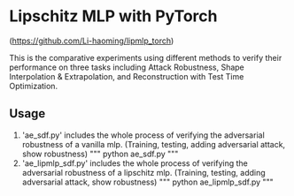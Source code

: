 # Lipschitz MLP with PyTorch
(https://github.com/Li-haoming/lipmlp_torch)

This is the comparative experiments using different methods to verify their performance on three tasks including Attack Robustness, Shape Interpolation & Extrapolation, and Reconstruction with Test Time Optimization.

## Usage
1. 'ae_sdf.py' includes the whole process of verifying the adversarial robustness of a vanilla mlp. (Training, testing, adding adversarial attack, show robustness)
"""
python ae_sdf.py
"""
2. 'ae_lipmlp_sdf.py' includes the whole process of verifying the adversarial robustness of a lipschitz mlp. (Training, testing, adding adversarial attack, show robustness)
"""
python ae_lipmlp_sdf.py
"""
